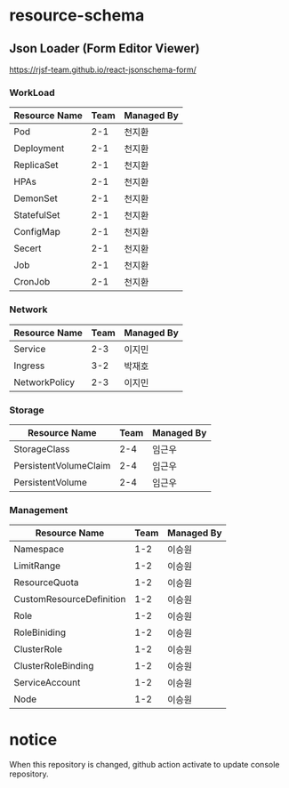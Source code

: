 # resource-schema

## Json Loader (Form Editor Viewer)
https://rjsf-team.github.io/react-jsonschema-form/

### WorkLoad
| Resource Name | Team | Managed By |
| ------ | ------ | ------ |
| Pod | 2-1 | 천지환 |
| Deployment | 2-1 | 천지환 |
| ReplicaSet | 2-1 | 천지환 |
| HPAs | 2-1 | 천지환 |
| DemonSet | 2-1 | 천지환 |
| StatefulSet | 2-1 | 천지환 |
| ConfigMap | 2-1 | 천지환 |
| Secert | 2-1 | 천지환 |
| Job | 2-1 | 천지환 |
| CronJob | 2-1 | 천지환 |

### Network
| Resource Name | Team | Managed By |
| ------ | ------ | ------ |
| Service | 2-3 | 이지민 |
| Ingress | 3-2 | 박재호 |
| NetworkPolicy | 2-3 | 이지민 |

### Storage
| Resource Name | Team | Managed By |
| ------ | ------ | ------ |
| StorageClass | 2-4 | 임근우 |
| PersistentVolumeClaim | 2-4 | 임근우 |
| PersistentVolume | 2-4 | 임근우 |

### Management
| Resource Name | Team | Managed By |
| ------ | ------ | ------ |
| Namespace | 1-2 | 이승원 |
| LimitRange | 1-2 | 이승원 |
| ResourceQuota | 1-2 | 이승원 |
| CustomResourceDefinition | 1-2 | 이승원 |
| Role | 1-2 | 이승원 |
| RoleBiniding | 1-2 | 이승원 |
| ClusterRole | 1-2 | 이승원 |
| ClusterRoleBinding | 1-2 | 이승원 |
| ServiceAccount | 1-2 | 이승원 |
| Node | 1-2 | 이승원 |

# notice

When this repository is changed, github action activate to update console repository.
